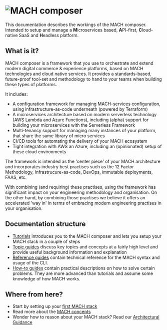 # ![MACH composer](./_img/logo.png)

This documentation describes the workings of the MACH composer. Intended to setup and manage a **M**icroservices based, **A**PI-first, **C**loud-native SaaS and **H**eadless platform.

## What is it?

MACH composer is a framework that you use to orchestrate and extend modern digital commerce & experience platforms, based on MACH technologies and cloud native services. It provides a standards-based, future-proof tool-set and methodology to hand to your teams when building these types of platforms.

It includes:

- A configuration framework for managing MACH-services configuration, using infrastructure-as-code underneath (powered by Terraform)
- A microservices architecture based on modern serverless technology (AWS Lambda and Azure Functions), including (alpha) support for building your microservices with the Serverless Framework
- Multi-tenancy support for managing many instances of your platform, that share the same library of micro services
- CI/CD tools for automating the delivery of your MACH ecosystem
- Tight integration with AWS an Azure, including an (opinionated) setup of these cloud environments

The framework is intended as the 'center piece' of your MACH architecture and incorporates industry best practises such as the 12 Factor Methodology, Infrastrucure-as-code, DevOps, immutable deployments, FAAS, etc.

With combining (and requiring) these practises, using the framework has significant impact on your engineering methodology and organisation. On the other hand, by combining those practises we believe it offers an accelerated 'way in' in terms of embracing modern engineering practises in your organisation.

## Documentation structure

- [Tutorials](./tutorial/intro.md) introduces you to the MACH composer and lets you setup your MACH stack in a couple of steps
- [Topic guides](./topics/concepts.md) discuss key topics and concepts at a fairly high level and provide useful background information and explanation
- [Reference guides](./reference/index.md) contain technical reference for the MACH syntax and usage of the CLI.
- [How-to guides](./howto/index.md) contain practical descriptions on how to solve certain problems. They are more advanced than tutorials and assume some knowledge of how MACH works.

## Where from here?

- Start by setting up your [first MACH stack](./tutorial/intro.md)
- Read more about the [MACH concepts](./topics/concepts.md)
- Wonder how to reason about your MACH stack? Read our [Architectural Guidance](./topics/architecture/index.md)